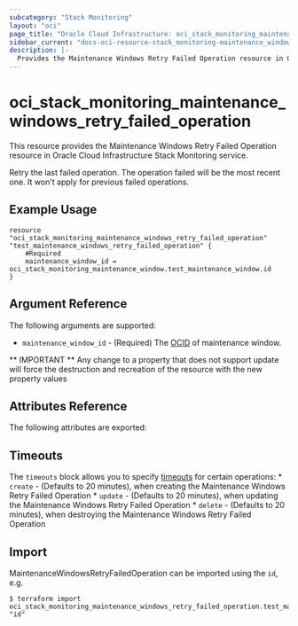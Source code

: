 ```yaml
---
subcategory: "Stack Monitoring"
layout: "oci"
page_title: "Oracle Cloud Infrastructure: oci_stack_monitoring_maintenance_windows_retry_failed_operation"
sidebar_current: "docs-oci-resource-stack_monitoring-maintenance_windows_retry_failed_operation"
description: |-
  Provides the Maintenance Windows Retry Failed Operation resource in Oracle Cloud Infrastructure Stack Monitoring service
---
```


# oci_stack_monitoring_maintenance_windows_retry_failed_operation
This resource provides the Maintenance Windows Retry Failed Operation resource in Oracle Cloud Infrastructure Stack Monitoring service.

Retry the last failed operation. The operation failed will be the most recent one. It won't apply for previous failed operations.


## Example Usage

```hcl
resource "oci_stack_monitoring_maintenance_windows_retry_failed_operation" "test_maintenance_windows_retry_failed_operation" {
	#Required
	maintenance_window_id = oci_stack_monitoring_maintenance_window.test_maintenance_window.id
}
```

## Argument Reference

The following arguments are supported:

* `maintenance_window_id` - (Required) The [OCID](https://docs.cloud.oracle.com/iaas/Content/General/Concepts/identifiers.htm) of maintenance window.


** IMPORTANT **
Any change to a property that does not support update will force the destruction and recreation of the resource with the new property values

## Attributes Reference

The following attributes are exported:


## Timeouts

The `timeouts` block allows you to specify [timeouts](https://registry.terraform.io/providers/oracle/oci/latest/docs/guides/changing_timeouts) for certain operations:
	* `create` - (Defaults to 20 minutes), when creating the Maintenance Windows Retry Failed Operation
	* `update` - (Defaults to 20 minutes), when updating the Maintenance Windows Retry Failed Operation
	* `delete` - (Defaults to 20 minutes), when destroying the Maintenance Windows Retry Failed Operation


## Import

MaintenanceWindowsRetryFailedOperation can be imported using the `id`, e.g.

```
$ terraform import oci_stack_monitoring_maintenance_windows_retry_failed_operation.test_maintenance_windows_retry_failed_operation "id"
```

